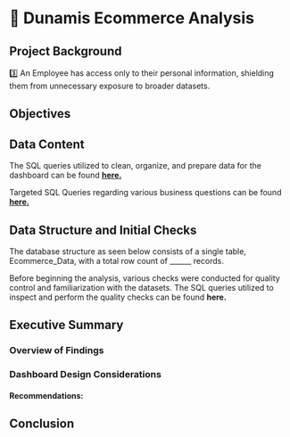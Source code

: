 # 🛒 Dunamis Ecommerce Analysis

## Project Background

3️⃣ An Employee has access only to their personal information, shielding them from unnecessary exposure to broader datasets.

## Objectives



## Data Content

The SQL queries utilized to clean, organize, and prepare data for the dashboard can be found [**here.**](https://github.com/bryanng77/Role-Based-Data-Management/blob/main/Data%20Cleaning%20Role-Based-Data-Management.sql)

Targeted SQL Queries regarding various business questions can be found [**here.**](https://github.com/bryanng77/Role-Based-Data-Management/blob/main/SQL%20Business%20Questions%20Queries%20Role-Based-Data_Management.sql)

## Data Structure and Initial Checks

The database structure as seen below consists of a single table, Ecommerce_Data, with a total row count of ______ records.



Before beginning the analysis, various checks were conducted for quality control and familiarization with the datasets. The SQL queries utilized to inspect and perform the quality checks can be found **here.**

## Executive Summary

### Overview of Findings


### Dashboard Design Considerations


#### Recommendations:


## Conclusion

